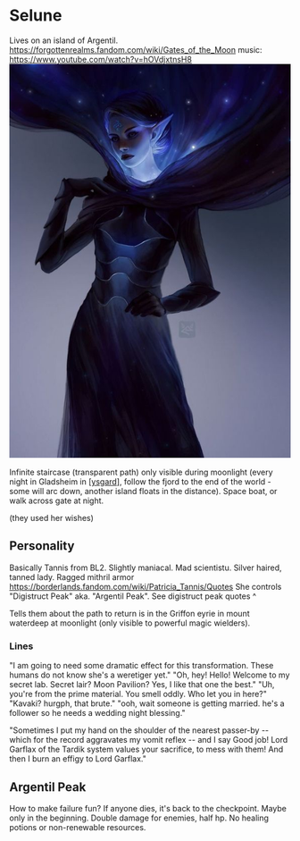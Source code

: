 # Selune
Lives on an island of Argentil.
https://forgottenrealms.fandom.com/wiki/Gates_of_the_Moon
music: https://www.youtube.com/watch?v=hOVdjxtnsH8
![](selune.jpg)

Infinite staircase (transparent path) only visible during moonlight (every night in Gladsheim in [[ysgard]], follow the fjord to the end of the world - some will arc down, another island floats in the distance). Space boat, or walk across gate at night.

(they used her wishes)

## Personality
Basically Tannis from BL2. Slightly maniacal. Mad scientistu.
Silver haired, tanned lady. Ragged mithril armor
https://borderlands.fandom.com/wiki/Patricia_Tannis/Quotes
She controls "Digistruct Peak" aka. "Argentil Peak".
See digistruct peak quotes ^

Tells them about the path to return is in the Griffon eyrie in mount waterdeep at moonlight (only visible to powerful magic wielders).

### Lines
"I am going to need some dramatic effect for this transformation. These humans do not know she's a weretiger yet."
"Oh, hey! Hello! Welcome to my secret lab. Secret lair? Moon Pavilion? Yes, I like that one the best."
"Uh, you're from the prime material. You smell oddly. Who let you in here?"
"Kavaki? hurgph, that brute."
"ooh, wait someone is getting married. he's a follower so he needs a wedding night blessing."

"Sometimes I put my hand on the shoulder of the nearest passer-by -- which for the record aggravates my vomit reflex -- and I say Good job! Lord Garflax of the Tardik system values your sacrifice, to mess with them! And then I burn an effigy to Lord Garflax."

## Argentil Peak
How to make failure fun? If anyone dies, it's back to the checkpoint. Maybe only in the beginning.
Double damage for enemies, half hp.
No healing potions or non-renewable resources.

[//begin]: # "Autogenerated link references for markdown compatibility"
[ysgard]: ../planar/ysgard "Ysgard"
[//end]: # "Autogenerated link references"
